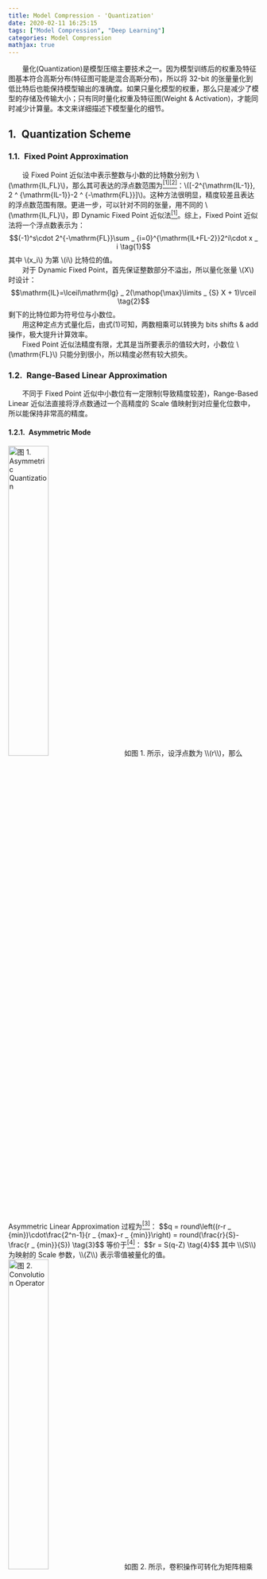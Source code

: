 ```yaml
---
title: Model Compression - 'Quantization'
date: 2020-02-11 16:25:15
tags: ["Model Compression", "Deep Learning"]
categories: Model Compression
mathjax: true
---
```


　　量化(Quantization)是模型压缩主要技术之一。因为模型训练后的权重及特征图基本符合高斯分布(特征图可能是混合高斯分布)，所以将 32-bit 的张量量化到低比特后也能保持模型输出的准确度。如果只量化模型的权重，那么只是减少了模型的存储及传输大小；只有同时量化权重及特征图(Weight & Activation)，才能同时减少计算量。本文来详细描述下模型量化的细节。

## 1.&ensp;Quantization Scheme

### 1.1.&ensp;Fixed Point Approximation
　　设 Fixed Point 近似法中表示整数与小数的比特数分别为 \\(\\mathrm{IL,FL}\\)，那么其可表达的浮点数范围为<a href="#1" id="1ref"><sup>[1]</sup></a><a href="#2" id="2ref"><sup>[2]</sup></a>：\\([-2^{\\mathrm{IL-1}}, 2 ^ {\\mathrm{IL-1}}-2 ^ {-\\mathrm{FL}}]\\)。这种方法很明显，精度较差且表达的浮点数范围有限。更进一步，可以针对不同的张量，用不同的 \\(\\mathrm{IL,FL}\\)，即 Dynamic Fixed Point 近似法<a href="#1" id="1ref"><sup>[1]</sup></a>。综上，Fixed Point 近似法将一个浮点数表示为：
$$(-1)^s\cdot 2^{-\mathrm{FL}}\sum _ {i=0}^{\mathrm{IL+FL-2}}2^i\cdot x _ i \tag{1}$$
其中 \\(x_i\\) 为第 \\(i\\) 比特位的值。  
　　对于 Dynamic Fixed Point，首先保证整数部分不溢出，所以量化张量 \\(X\\) 时设计：
$$\mathrm{IL}=\lceil\mathrm{lg} _ 2(\mathop{\max}\limits _ {S} X + 1)\rceil \tag{2}$$
剩下的比特位即为符号位与小数位。  
　　用这种定点方式量化后，由式(1)可知，两数相乘可以转换为 bits shifts & add 操作，极大提升计算效率。  
　　Fixed Point 近似法精度有限，尤其是当所要表示的值较大时，小数位 \\(\\mathrm{FL}\\) 只能分到很小，所以精度必然有较大损失。

### 1.2.&ensp;Range-Based Linear Approximation
　　不同于 Fixed Point 近似中小数位有一定限制(导致精度较差)，Range-Based Linear 近似法直接将浮点数通过一个高精度的 Scale 值映射到对应量化位数中，所以能保持非常高的精度。

#### 1.2.1.&ensp;Asymmetric Mode
<img src="asymmetric.png" width="40%" height="40%" title="图 1. Asymmetric Quantization">
　　如图 1. 所示，设浮点数为 \\(r\\)，那么 Asymmetric Linear Approximation 过程为<a href="#3" id="3ref"><sup>[3]</sup></a>：
$$q = round\left((r-r _ {min})\cdot\frac{2^n-1}{r _ {max}-r _ {min}}\right) = round(\frac{r}{S}-\frac{r _ {min}}{S}) \tag{3}$$
等价于<a href="#4" id="4ref"><sup>[4]</sup></a>：
$$r = S(q-Z) \tag{4}$$
其中 \\(S\\) 为映射的 Scale 参数，\\(Z\\) 表示零值被量化的值。
<img src="conv.png" width="40%" height="40%" title="图 2. Convolution Operator">
　　如图 2. 所示，卷积操作可转化为矩阵相乘运算，接下来我们来推导量化后的矩阵相乘运算。假设两个 \\(N\\times N\\) 矩阵相乘：\\(r _ 3=r _ 1\\cdot r _ 2\\)。令 \\(r _ \\alpha ^{(i,j)}\\) 表示矩阵 \\(r _ \\alpha\\) 第 \\((i,j)\\) 个元素，\\(1\\leq i,j\\leq N\\)。矩阵张量对应的量化参数为 \\(S _ \\alpha,Z _ \\alpha\\)，对应的量化后的元素表示为 \\(q _ \\alpha ^{(i,j)}\\)：
$$r _ \alpha ^{(i,j)} = S _ \alpha\left(q _ \alpha ^{(i,j)}-Z _ \alpha\right) \tag{5}$$
bias 量化参数设为 \\(S _ b=S _ 1S _ 2,Z _ b=0\\)，那么卷积运算(矩阵相乘)可表示为：
$$S _ 3\left(q _ 3 ^{(i,k)}-Z _ 3\right) = \sum _ {j=1} ^N S _ 1\left(q _ 1 ^{(i,j)}-Z _ 1\right)S _ 2\left(q _ 2 ^{(j,k)}-Z _ 2\right) + S _ b(q _ b^{(i)} - Z _ b)\tag{6}$$
等价于：
$$\begin{align}
q _ 3 ^{(i,k)} &= Z _ 3+M\left(\sum _ {j=1} ^N \left(q _ 1 ^{(i,j)}-Z _ 1\right)\left(q _ 2 ^{(j,k)}-Z _ 2\right)+ \frac{S _ b}{S _ 1S _ 2}q _ b^{(i)}\right) \\
&= Z _ 3+M\left(NZ _ 1Z _ 2- Z _ 1\sum _ {j=1}^Nq _ 2^{(j,k)}-Z _ 2\sum _ {j=1}^Nq _ 1^{(i,j)}+\sum _ {j=1}^N q _ 1^{(i,j)}q _ 2^{(j,k)}+ \frac{S _ b}{S _ 1S _ 2}q _ b^{(i)}\right)  \\
&= Z _ 3+M\left(NZ _ 1Z _ 2- Z _ 1\sum _ {j=1}^Nq _ 2^{(j,k)}-Z _ 2\sum _ {j=1}^Nq _ 1^{(i,j)}+\sum _ {j=1}^N q _ 1^{(i,j)}q _ 2^{(j,k)}+ q _ b^{(i)}\right)
\tag{7}
\end{align}$$
其中 \\(M=\\frac{S _ 1S _ 2}{S _ 3}\\) 可以离线计算，为上式唯一的浮点数。经验上可知 \\(M\\in(0,1)\\)，进一步可将其表示为：
$$M\approx 2^{-n}M _ 0 \tag{8}$$
假设 \\(m\\) 是能表示 \\(M _ 0\\) 的位数( int32 硬件下，\\(m\\) 可为 32)，那么有 \\(2 ^ {n} M \\leq 2 ^m -1\\)，故：
$$\left\{\begin{array}{l}
n = \left\lfloor\mathrm{log} _ 2\frac{2 ^ m-1}{M}\right\rfloor \\
M _ 0 = \left\lfloor 2 ^ nM\right\rfloor
\end{array}\tag{9}\right.$$
由此，乘以 \\(M _ 0\\) 可以用定点乘法实现，乘以 \\(2 ^{-n}\\) 可以用高效的位运算实现。式(7)中核心的计算为两个量化向量的乘加运算：\\(\\sum _ {j=1}^N q _ 1^{(i,j)}q _ 2^{(j,k)}\\)，其可通过传统的特定位数的 BLAS 库完成。  
　　具体的，令矩阵张量(卷积滤波器权重及特征图)量化为 8-bit，那么 8-bit 乘法需要用 32-bit 的累加器，即：
$$\mathrm{int32 += uint8 * uint8} \tag{10}$$
所以式(7)中每一项累加时都是 32-bit 的，bias 也是量化为 32-bit 或是 rescale 到 32-bit，即 \\(S _ b=S _ 1S _ 2,Z _ b=0\\)。

#### 1.2.2.&ensp;Symmetric Mode
<img src="symmetric.png" width="40%" height="40%" title="图 3. Symmetric Quantization">
　　这种模式下最大最小值绝对值取相同值 \\(R\\) (该值可为任意值)，那么量化表示为：
$$r = Sq \tag{11}$$
Full Range 下 \\(S = \\frac{R}{(2^n-1)/2}\\)(8-bit 则量化范围为 [-128,127]，Range 范围为 255)，Restricted Range 则 \\(S = \\frac{R}{2^{n-1}-1}\\)(8-bit 量化范围为[-127,127]，Range 范围为 254)。Full Range 精度更高，PyTorch，ONNX 采用这种方式；TensorFlow，TensorRT，MKL-DNN 则采用 Restricted Range 量化方式。  
　　由此式(7)简化为：
$$q _ 3 ^{(i,k)} = M\left(\sum _ {j=1}^N q _ 1^{(i,j)}q _ 2^{(j,k)}+ q _ b^{(i)}\right) \tag{12}$$
实现更加简单。

## 2.&ensp;Quantization Alogorithm
### 2.1.&ensp;Post-Training Quantization
　　训练好的模型，可以直接对其权重进行量化，而对于特征的量化，则需要一个 Calibration 数据集来统计特征数值的分布，然后对其进行量化。  
　　量化参数的搜索，可以根据量化后的模型好坏进行 Loss 构建：

1. **任务级别损失函数**：直接根据特定任务的指标来搜索及评价量化参数；
2. **张量级别损失函数**：设计量化后的张量与原始张量的分布相似度，或者说信息损失度，如 KL-divergence 等度量方法；

### 2.2.&ensp;Quantization-Aware Training
　　将训练好的模型直接进行量化，可能会导致对应的任务准确度下降，尤其对表达能力有限的小模型而言，以下情况会导致量化后模型准确度下降：

1. 权重张量中数值差异 100 倍以上，导致小数值的量化误差较大；
2. 权重张量中有 outlier 值，导致其它值的量化误差较大；

而直接在训练的时候进行量化，可以保证完成模型训练也就得到了对应的高准确率的量化模型。
<img src="quantization-aware.png" width="80%" height="80%" title="图 4. Quantization-Aware Training Framework">
　　如图 4. 所示，<a href="#4" id="3ref">[4]</a> 提出了一种 Quantization-Aware Training 的框架，权重和特征图均维护 float32 及 int8 数值，前向传播采用 int8 伪量化运算，反向传播更新权重的 float32 值，并作量化。
<img src="quantized_alg.png" width="60%" height="60%" title="图 5. Quantization-Aware Training Pipline">
　　如图 5. 所示，<a href="#4" id="3ref">[4]</a> 基于 TensorFlow 实现了一种  Quantization-Aware Training 的算法，其步骤为：

1. 建立一个浮点模型的 graph；
2. 在 graph 中加入伪量化操作；
3. 用伪量化的方式训练得到精度与浮点模型差不多的量化模型；
4. 建立并优化量化的 Inference 模型 graph；
5. 在量化引擎上作模型的 Inference；

#### 2.2.1.&ensp;Simulated Quantization
　　这里采用 Asymmetric Linear Approximation 量化策略。对于权重，卷积运算时，先做伪量化操作，并且如果有 batch-normalization，则将其合并入卷积核权重中；对于特征图(Activations)，前向传播时都先做伪量化操作。伪量化操作如下<a href="#4" id="4ref"><sup>[4]</sup></a><a href="#5" id="5ref"><sup>[5]</sup></a>：
$$\begin{align}
\mathrm{clamp}(r\;;a,b) &:= \mathrm{min}(\mathrm{max}(r,a),b) \\
s(a,b,n) &:= \frac{b-a}{2 ^n-1} \\
q(r\;;a,b,n) &:= \left\lfloor\frac{\mathrm{clamp}(r\;;a,b)-a}{s(a,b,n)}\right\rceil s(a,b,n)+a\\
\tag{13}
\end{align}$$
其中 \\([a,b]\\) 是 被量化的浮点范围(可以是 \\([r _ {min}, r _ {max}]\\))，\\(q(r\\;;a,b,n)\\) 即为浮点数 \\(r\\) 的伪量化表示，也是浮点数。

#### 2.2.2.&ensp;Learning Quantization Ranges
　　训练时，每次迭代，权重与特征图都要作伪量化处理，所以每次要确定量化参数。对于权重，因为其服从均值为零的高斯分布，所以 \\([a,b]\\) 直接设为其最大值与最小值即可；对于特征图，其数值与输入相关，所以策略为：刚开始训练的时候不对其作量化处理，之后用 EMA(Exponential Moving Averages) 对量化参数进行平滑，去除特征图输出突变的影响。

#### 2.2.3.&ensp;Batch Normalization Folding
　　作 Inference 或者说前向传播时，BN 可以合并入卷积核权重中，所以在量化前，先要将其合并，然后权重就仅限于卷积操作中。对于每个卷积 filter，其生成特征图以及 BN 过程如下：
$$\begin{align}
\hat{x} _ i &\gets wx _ i+b\\
\mu _ B &\gets \frac{1}{m}\sum _ {i=1}^m \hat{x} _ i\\
\sigma^2 _ B &\gets \frac{1}{m}\sum _ {i=1}^m(\hat{x} _ i-\mu _ B)^2\\
y _ i &\gets \gamma\frac{\hat{x} _ i-\mu _ B}{\sqrt{\sigma^2 _ B+\epsilon}} + \beta\\
\tag{14}
\end{align}$$
由此可得：
$$\begin{align}
y _ i &\gets \gamma\frac{\hat{x} _ i-\mu _ B}{\sqrt{\sigma^2 _ B+\epsilon}} + \beta\\
&\gets \gamma\frac{wx _ i+b-\mu _ B}{\sqrt{\sigma^2 _ B+\epsilon}} + \beta\\
&\gets \frac{\gamma wx _ i}{\sqrt{\sigma^2 _ B+\epsilon}} +\frac{\gamma(b-\mu _ B)}{\sqrt{\sigma^2 _ B+\epsilon}}+ \beta\\
\tag{15}
\end{align}$$
由此可知作 Inference 时，BN 参数 \\(\\mu _ B,\\sigma^2 _ B,\\gamma, \\beta\\) 可合并到卷积 Filter 参数中：
$$\left\{\begin{array}{l}
\hat{w} = \frac{\gamma w}{\sqrt{\sigma^2 _ B+\epsilon}}\\
\hat{b} = \frac{\gamma(b-\mu _ B)}{\sqrt{\sigma^2 _ B+\epsilon}}+ \beta\\
\end{array}\tag{16}\right.$$

### 2.3.&ensp;Trained Quantization Thresholds
　　Post-Training Quantization 以及 Quantization-Aware Training 都是直接对张量的分析来搜索或近似求解量化参数的，Trained Quantization Thresholds 则在训练的时候同时训练得到量化参数。  
　　PACT<a href="#13" id="13ref"><sup>[13]</sup></a> 定义了激活函数输出的最大值，该最大值就是 Symmetric 量化中的激活层量化参数 Scale。具体的，改进 Relu：
$$ y = \mathrm{PACT}(x) = 0.5(|x|-|x-\alpha|+\alpha)=
\left\{\begin{array}{l}
0, \;\;x\in(-\infty,0)\\
x, \;\;x\in[0,\alpha]\\
\alpha, \;\;x\in[\alpha, +\infty)
\end{array}\tag{17}\right.$$
对应的量化参数偏导为：
$$\frac{\partial y _ q(x;\,\alpha)}{\partial \alpha}=
\left\{\begin{array}{l}
0, \;\;x\in(-\infty, \alpha)\\
1, \;\;x\in[\alpha,+\infty)
\end{array}\tag{18}\right.$$

　　TQT(Trained Quantization Thresholds)<a href="#14" id="14ref"><sup>[14]</sup></a>则提出了一种同时学习权重和激活函数的量化参数的方法。为了简化，其采用 Linear Symmetric Approximation，且 Scale 参数限定为 \\(s=2 ^ {-f}\\)，由式(8,9)可知，消除了定点乘法运算。前向传播与式(13)并无差异，对每个权重即激活层作 scale，round，saturate，de-quant 操作。反向传播则需要对量化值 \\(q(x;s)\\) 求导，量化值表示为：
$$q(x;s)=
\left\{\begin{array}{l}
\left\lfloor\frac{x}{s}\right\rceil \cdot s, \;\; n\leq\left\lfloor\frac{x}{s}\right\rceil\leq p\\
n\cdot s, \;\;\;\;\left\lfloor\frac{x}{s}\right\rceil < n\\
p\cdot s, \;\;\;\;\left\lfloor\frac{x}{s}\right\rceil > p\\
\end{array}\tag{19}\right.$$
其中 \\(n,p\\) 分别为量化值域的最小最大值。定义 \\(\\frac{\\partial \\lfloor x\\rceil}{\\partial x} = 1\\)，那么对 Scale 的偏导为：
$$\nabla _ sq(x;s)=
\left\{\begin{array}{l}
\left\lfloor\frac{x}{s}\right\rceil - \frac{x}{s}, &\; n\leq\left\lfloor\frac{x}{s}\right\rceil\leq p\\
n, &\;\left\lfloor\frac{x}{s}\right\rceil < n\\
p, &\;\left\lfloor\frac{x}{s}\right\rceil > p\\
\end{array}\tag{20}\right.$$
为了稳定性，令 \\(\\nabla _ {(\\mathrm{log} _ 2 t)} s = s\\, \\mathrm{In}(2)\\)，则：
$$\nabla _ {(\mathrm{log} _ 2t)}q(x;s)= s\,\mathrm{In}(2)\cdot
\left\{\begin{array}{l}
\left\lfloor\frac{x}{s}\right\rceil - \frac{x}{s}, &\; n\leq\left\lfloor\frac{x}{s}\right\rceil\leq p\\
n, &\;\left\lfloor\frac{x}{s}\right\rceil < n\\
p, &\;\left\lfloor\frac{x}{s}\right\rceil > p\\
\end{array}\tag{21}\right.$$
对应的，对输入 \\(x\\) 的偏导数为：
$$\nabla _ xq(x;s)=
\left\{\begin{array}{l}
1,&\; n\leq\left\lfloor\frac{x}{s}\right\rceil\leq p\\
0, &\;otherwise\\
\end{array}\tag{22}\right.$$

　　由此可与网络权重一起训练得到量化参数。Graffitist<a href="#15" id="15ref"><sup>[15]</sup></a>基于 TensorFlow 实现了上述算法；NNCF<a href="#16" id="16ref"><sup>[16]</sup></a>基于 Pytorch 实现了类似算法。

## 3.&ensp;Quantized Framework
　　不管是 Post-Training Quantization 还是 Quantization-Aware Training，算法端都还是用伪量化操作实现的，部署时就必须用 INT8 引擎。据我所知目前 INT8 引擎有：

1. DSP/加速芯片平台  
目测没有开源的，大家自个玩自个的；
2. CPU 平台  
Google 的 TensorFlow Lite<a href="#6" id="6ref"><sup>[6]</sup></a>，Facebook 的 QNNPACK<a href="#8" id="8ref"><sup>[8]</sup></a>，Tencent 的 NCNN<a href="#9" id="9ref"><sup>[9]</sup></a>。
3. GPU 平台  
NVIDIA 的 TensorRT<a href="#10" id="10ref"><sup>[10]</sup></a>，TVM<a href="#11" id="11ref"><sup>[11]</sup></a>。

而伪量化框架则在深度学习框架(caffe，pytorch，tensorflow)中开源的较多，如基于 pytorch 的 distiller<a href="#3" id="3ref"><sup>[3]</sup></a>，NNCF<a href="#16" id="16ref"><sup>[16]</sup></a>。  
　　对于 ARM 平台，INT8 引擎会通过 NEON 指令集加速；对于 x86 平台，INT8 引擎会通过 SSE 加速；对于 NVIDIA GPU 平台，则通过 dp4a<a href="#12" id="12ref"><sup>[12]</sup></a> 矩阵运算库加速。dp4a 实现了基础的 INT8 矩阵相乘操作，目前 cuDNN，cuBLAS，TensorRT 均采用该指令集。下面对 INT8 引擎作简要阐述。

### 3.1.&ensp;Ristretto<a href="#1" id="1ref"><sup>[1]</sup></a>
　　Ristretto 是一种基于 (Dynamix) Fixed Point Approximation, Post-Training Quantization 的量化框架，其精度有限，量化的 Inference 引擎可用 bits shifts & add 操作实现，比较适合应用于 DSP 等嵌入式平台。

### 3.2.&ensp;TensorFlow Lite<a href="#6" id="6ref"><sup>[6]</sup></a>/QNNPACK<a href="#8" id="8ref"><sup>[8]</sup></a>/NCNN<a href="#9" id="9ref"><sup>[9]</sup></a>
　　TensorFlow Lite 是 Google 基于 TensorFlow 开发的针对移动嵌入式 CPU 平台的模型(量化)加速框架，其实现在 2.2 小节中已有详细的描述，有较高精度，<a href="#4" id="4ref">[4]</a> 实现了 Quantization-Aware Training。其中 INT8 矩阵运算采用了 gemmlowp<a href="#7" id="7ref"><sup>[7]</sup></a>。  
　　移动端的 CPU 的量化计算引擎开源的也比较多，如 Facebook 的 QNNPACK<a href="#8" id="8ref"><sup>[8]</sup></a>，腾讯的 ncnn-int8<a href="#9" id="9ref"><sup>[9]</sup></a>。

### 3.3.&ensp;TensorRT<a href="#10" id="10ref"><sup>[10]</sup></a>
　　TensorRT 是 NVIDIA 基于 GPU 平台的模型(量化)加速框架，其基于 Symmetric Linear Approximation 量化策略，并且只支持 Post-Training Quantization，其内部可能直接调用 dp4a，也可能调用 cuDNN 或 cuBLAS。TVM<a href="#11" id="11ref"><sup>[11]</sup></a> 调用 dp4a 实现了基于 python 的 INT8 引擎，对于部署来讲没有 TensorRT 高效。  
　　对于特征图的量化参数 \\(S\\) 的搜索，其使用张量级别的损失函数，最小化量化前后特征图值分布差异性的方式，KL-divergency，即两个分布的相对熵。假设连个分布 \\(P,Q\\)，那么两者的相对熵为：
$$E(P,Q) = \sum _ i P(i)\cdot\mathrm{log}\left(\frac{P(i)}{Q(i)}\right) \tag{23}$$
熵越大，表示两个分布差异性越大，即量化后信息损失越大。这里也可以采用其它能描述两个分布差异性的方式，如 EMD。整个量化参数搜索过程为：

1. 准备训练好的 FP32 模型，以及一个作校正(Calibration)的数据集；
2. 用 FP32 模型跑数据集，统计每个特征图的值分布；
3. 对不同的量化参数，根据式(17)计算量化前后的相对熵；选择最优的量化参数；
4. 根据最优的量化参数量化特征图得到量化模型(权重值分布比较集中，所以可以直接用最大值作为量化参数，具体还得看 TensorRT 怎么做的)；
5. 保存量化参数为 Calibration Table，载入该值即可启动 INT8 引擎作量化 Inference；

## 4.&ensp;Reference
<a id="1" href="#1ref">[1]</a> Gysel, Philipp. "Ristretto: Hardware-oriented approximation of convolutional neural networks." arXiv preprint arXiv:1605.06402 (2016).  
<a id="2" href="#2ref">[2]</a> Gupta, Suyog, et al. "Deep learning with limited numerical precision." International Conference on Machine Learning. 2015.  
<a id="3" href="#3ref">[3]</a> https://nervanasystems.github.io/distiller/index.html  
<a id="4" href="#4ref">[4]</a> Jacob, Benoit, et al. "Quantization and training of neural networks for efficient integer-arithmetic-only inference." Proceedings of the IEEE Conference on Computer Vision and Pattern Recognition. 2018.  
<a id="5" href="#5ref">[5]</a> Krishnamoorthi, Raghuraman. "Quantizing deep convolutional networks for efficient inference: A whitepaper." arXiv preprint arXiv:1806.08342 (2018).  
<a id="6" href="#6ref">[6]</a> https://www.tensorflow.org/mobile/tflite  
<a id="7" href="#7ref">[7]</a> https://github.com/google/gemmlowp  
<a id="8" href="#8ref">[8]</a> https://github.com/pytorch/QNNPACK  
<a id="9" href="#9ref">[9]</a> https://github.com/Tencent/ncnn/pull/487  
<a id="10" href="#10ref">[10]</a> Migacz, Szymon. "8-bit inference with tensorrt." GPU technology conference. Vol. 2. No. 4. 2017.  
<a id="11" href="#11ref">[11]</a> https://tvm.apache.org/2019/04/29/opt-cuda-quantized  
<a id="12" href="#12ref">[12]</a> https://devblogs.nvidia.com/mixed-precision-programming-cuda-8/  
<a id="13" href="#13ref">[13]</a> Choi, Jungwook, et al. "Pact: Parameterized clipping activation for quantized neural networks." arXiv preprint arXiv:1805.06085 (2018).  
<a id="14" href="#14ref">[14]</a> Jain, Sambhav R., et al. "Trained quantization thresholds for accurate and efficient neural network inference on fixed-point hardware." arXiv preprint arXiv:1903.08066 (2019).  
<a id="15" href="#15ref">[15]</a> https://github.com/Xilinx/graffitist  
<a id="16" href="#16ref">[16]</a> Kozlov, Alexander, et al. "Neural Network Compression Framework for fast model inference." arXiv preprint arXiv:2002.08679 (2020).  

